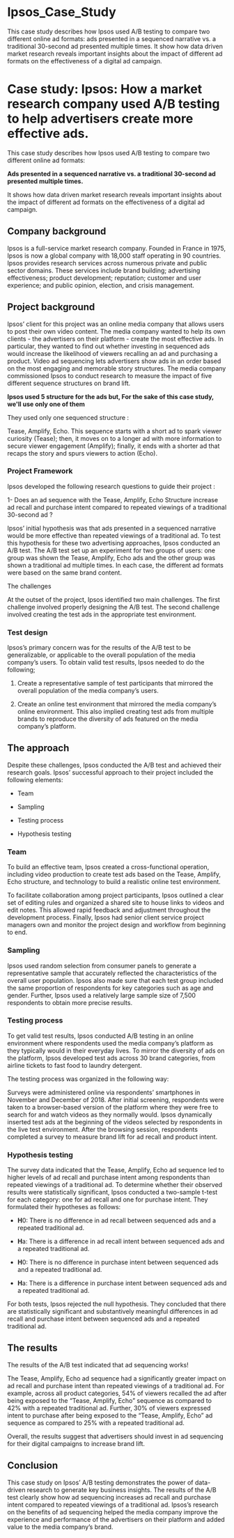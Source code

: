# Ipsos_Case_Study
This case study describes how Ipsos used A/B testing to compare two different online ad formats: ads presented in a sequenced narrative vs. a traditional 30-second ad presented multiple times. It show how data driven market research reveals important insights about the impact of different ad formats on the effectiveness of a digital ad campaign.

# Case study: Ipsos: How a market research company used A/B testing to help advertisers create more effective ads.
This case study describes how Ipsos used A/B testing to compare two different online ad formats: 

**Ads presented in a sequenced narrative vs. a traditional 30-second ad presented multiple times.** 

It shows how data driven market research reveals important insights about the impact of different ad formats on the effectiveness of a digital ad campaign.

## Company background  

Ipsos is a full-service market research company. Founded in France in 1975, Ipsos is now a global company with 18,000 staff operating in 90 countries. Ipsos provides research services across numerous private and public sector domains. These services include brand building; advertising effectiveness; product development; reputation; customer and user experience; and public opinion, election, and crisis management.

## Project background

Ipsos’ client for this project was an online media company that allows users to post their own video content. The media company wanted to help its own clients - the advertisers on their platform - create the most effective ads. In particular, they wanted to find out whether investing in sequenced ads would increase the likelihood of viewers recalling an ad and purchasing a product. Video ad sequencing lets advertisers show ads in an order based on the most engaging and memorable story structures. The media company commissioned Ipsos to conduct research to measure the impact of five different sequence structures on brand lift.

**Ipsos used 5 structure for the ads but, For the sake of this case study, we'll use only one of them**

They used only one sequenced structure : 

Tease, Amplify, Echo. This sequence starts with a short ad to spark viewer curiosity (Tease); then, it moves on to a longer ad with more information to secure viewer engagement (Amplify); finally, it ends with a shorter ad that recaps the story and spurs viewers to action (Echo).

### Project Framework

Ipsos developed the following research questions to guide their project :

1- Does an ad sequence with the Tease, Amplify, Echo Structure increase ad recall and purchase intent compared to repeated viewings of a traditional 30-second ad ?

Ipsos’ initial hypothesis was that ads presented in a sequenced narrative would be more effective than repeated viewings of a traditional ad. To test this hypothesis for these two advertising approaches, Ipsos conducted an A/B test. The A/B test set up an experiment for two groups of users: one group was shown the Tease, Amplify, Echo ads and the other group was shown a traditional ad multiple times. In each case, the different ad formats were based on the same brand content.

The challenges 

At the outset of the project, Ipsos identified two main challenges. The first challenge involved properly designing the A/B test. The second challenge involved creating the test ads in the appropriate test environment.

### **Test design** 

Ipsos’s primary concern was for the results of the A/B test to be generalizable, or applicable to the overall population of the media company’s users. To obtain valid test results, Ipsos needed to do the following; 

1. Create a representative sample of test participants that mirrored the overall population of the media company’s users.
    
2. Create an online test environment that mirrored the media company’s online environment. This also implied creating test ads from multiple brands to reproduce the diversity of ads featured on the media company’s platform.

## The approach  

Despite these challenges, Ipsos conducted the A/B test and achieved their research goals. Ipsos’ successful approach to their project included the following elements: 

- Team
    
- Sampling 
    
- Testing process
    
- Hypothesis testing

### **Team**

To build an effective team, Ipsos created a cross-functional operation, including video production to create test ads based on the Tease, Amplify, Echo structure, and technology to build a realistic online test environment. 

To facilitate collaboration among project participants, Ipsos outlined a clear set of editing rules and organized a shared site to house links to videos and edit notes. This allowed rapid feedback and adjustment throughout the development process. Finally, Ipsos had senior client service project managers own and monitor the project design and workflow from beginning to end.

### **Sampling**  

Ipsos used random selection from consumer panels to generate a representative sample that accurately reflected the characteristics of the overall user population. Ipsos also made sure that each test group included the same proportion of respondents for key categories such as age and gender. Further, Ipsos used a relatively large sample size of 7,500 respondents to obtain more precise results.

### **Testing process** 

To get valid test results, Ipsos conducted A/B testing in an online environment where respondents used the media company’s platform as they typically would in their everyday lives. To mirror the diversity of ads on the platform, Ipsos developed test ads across 30 brand categories, from airline tickets to fast food to laundry detergent. 

The testing process was organized in the following way: 

Surveys were administered online via respondents’ smartphones in November and December of 2018. After initial screening, respondents were taken to a browser-based version of the platform where they were free to search for and watch videos as they normally would. Ipsos dynamically inserted test ads at the beginning of the videos selected by respondents in the live test environment. After the browsing session, respondents completed a survey to measure brand lift for ad recall and product intent.

### **Hypothesis testing**

The survey data indicated that the Tease, Amplify, Echo ad sequence led to higher levels of ad recall and purchase intent among respondents than repeated viewings of a traditional ad. To determine whether their observed results were statistically significant, Ipsos conducted a two-sample t-test for each category: one for ad recall and one for purchase intent. They formulated their hypotheses as follows: 

- **H**0: There is no difference in ad recall between sequenced ads and a repeated traditional ad. 
    
- **H**a: There is a difference in ad recall intent between sequenced ads and a repeated traditional ad. 
    
- **H**0: There is no difference in purchase intent between sequenced ads and a repeated traditional ad. 
    
- **H**a: There is a difference in purchase intent between sequenced ads and a repeated traditional ad. 
    

For both tests, Ipsos rejected the null hypothesis. They concluded that there are statistically significant and substantively meaningful differences in ad recall and purchase intent between sequenced ads and a repeated traditional ad.

## The results  

The results of the A/B test indicated that ad sequencing works!  

The Tease, Amplify, Echo ad sequence had a significantly greater impact on ad recall and purchase intent than repeated viewings of a traditional ad. For example, across all product categories, 54% of viewers recalled the ad after being exposed to the “Tease, Amplify, Echo” sequence as compared to 42% with a repeated traditional ad. Further, 30% of viewers expressed intent to purchase after being exposed to the “Tease, Amplify, Echo” ad sequence as compared to 25% with a repeated traditional ad.

Overall, the results suggest that advertisers should invest in ad sequencing for their digital campaigns to increase brand lift. 

## Conclusion 

This case study on Ipsos’ A/B testing demonstrates the power of data-driven research to generate key business insights. The results of the A/B test clearly show how ad sequencing increases ad recall and purchase intent compared to repeated viewings of a traditional ad. Ipsos’s research on the benefits of ad sequencing helped the media company improve the experience and performance of the advertisers on their platform and added value to the media company’s brand.

